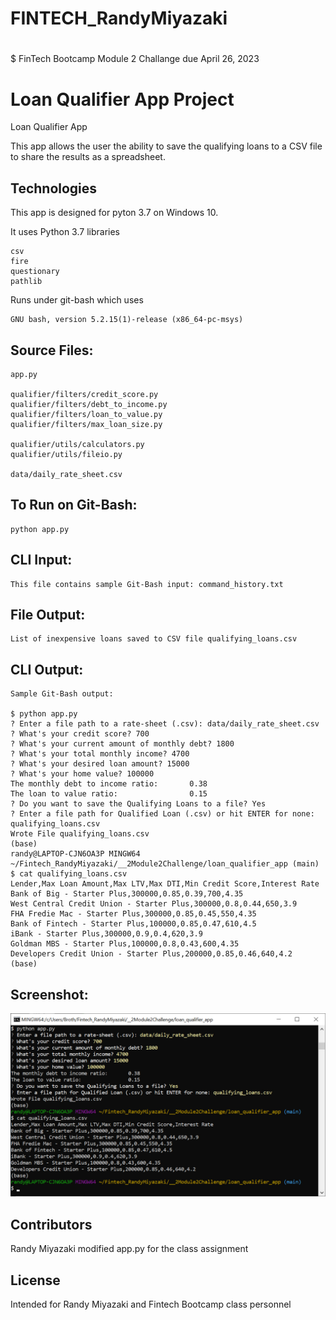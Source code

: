 # FINTECH_RandyMiyazaki
#
$ FinTech Bootcamp Module 2 Challange due April 26, 2023

# Loan Qualifier App Project

Loan Qualifier App

This app allows the user the ability to save the qualifying loans to a CSV file to share the results as a spreadsheet.

## Technologies

This app is designed for pyton 3.7 on Windows 10.

It uses Python 3.7 libraries

    csv
    fire
    questionary
    pathlib

Runs under git-bash which uses

    GNU bash, version 5.2.15(1)-release (x86_64-pc-msys)

## Source Files:

    app.py

    qualifier/filters/credit_score.py
    qualifier/filters/debt_to_income.py
    qualifier/filters/loan_to_value.py
    qualifier/filters/max_loan_size.py

    qualifier/utils/calculators.py
    qualifier/utils/fileio.py

    data/daily_rate_sheet.csv

## To Run on Git-Bash:

    python app.py

## CLI Input:

    This file contains sample Git-Bash input: command_history.txt

## File Output:

    List of inexpensive loans saved to CSV file qualifying_loans.csv

## CLI Output:

    Sample Git-Bash output:

	$ python app.py
	? Enter a file path to a rate-sheet (.csv): data/daily_rate_sheet.csv
	? What's your credit score? 700
	? What's your current amount of monthly debt? 1800
	? What's your total monthly income? 4700
	? What's your desired loan amount? 15000
	? What's your home value? 100000
	The monthly debt to income ratio:       0.38
	The loan to value ratio:                0.15
	? Do you want to save the Qualifying Loans to a file? Yes
	? Enter a file path for Qualified Loan (.csv) or hit ENTER for none: qualifying_loans.csv
	Wrote File qualifying_loans.csv
	(base)
	randy@LAPTOP-CJN6OA3P MINGW64 ~/Fintech_RandyMiyazaki/__2Module2Challenge/loan_qualifier_app (main)
	$ cat qualifying_loans.csv
	Lender,Max Loan Amount,Max LTV,Max DTI,Min Credit Score,Interest Rate
	Bank of Big - Starter Plus,300000,0.85,0.39,700,4.35
	West Central Credit Union - Starter Plus,300000,0.8,0.44,650,3.9
	FHA Fredie Mac - Starter Plus,300000,0.85,0.45,550,4.35
	Bank of Fintech - Starter Plus,100000,0.85,0.47,610,4.5
	iBank - Starter Plus,300000,0.9,0.4,620,3.9
	Goldman MBS - Starter Plus,100000,0.8,0.43,600,4.35
	Developers Credit Union - Starter Plus,200000,0.85,0.46,640,4.2
	(base)

## Screenshot:

![This is a alt text.](README.jpg "This is a sample image.")

## Contributors

Randy Miyazaki modified app.py for the class assignment

## License

Intended for Randy Miyazaki and Fintech Bootcamp class personnel
